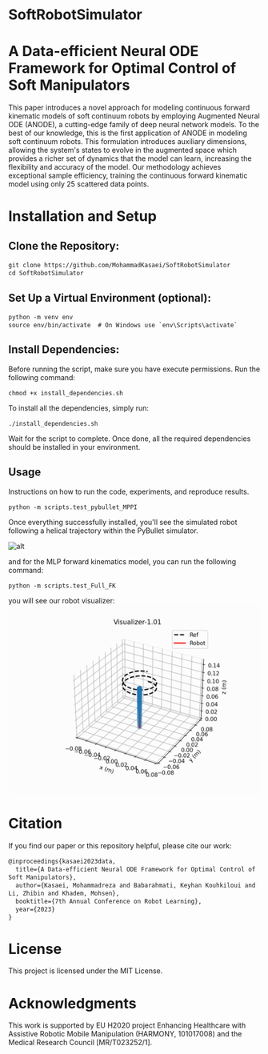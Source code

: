 # SoftRobotSimulator
# A Data-efficient Neural ODE Framework for Optimal Control of Soft Manipulators
This paper introduces a novel approach for modeling continuous forward kinematic models of soft continuum robots by employing Augmented Neural ODE (ANODE), a cutting-edge family of deep neural network models. To the best of our knowledge, this is the first application of ANODE in modeling soft continuum robots. This formulation introduces auxiliary dimensions, allowing the system's states to evolve in the augmented space which provides a richer set of dynamics that the model can learn, increasing the flexibility and accuracy of the model. Our methodology achieves exceptional sample efficiency, training the continuous forward kinematic model using only 25 scattered data points.
# Installation and Setup

## Clone the Repository:

```
git clone https://github.com/MohammadKasaei/SoftRobotSimulator
cd SoftRobotSimulator
```
## Set Up a Virtual Environment (optional):

```
python -m venv env
source env/bin/activate  # On Windows use `env\Scripts\activate`
```
## Install Dependencies:
Before running the script, make sure you have execute permissions. Run the following command:
```
chmod +x install_dependencies.sh
```
To install all the dependencies, simply run:
```
./install_dependencies.sh
```
Wait for the script to complete. Once done, all the required dependencies should be installed in your environment.


## Usage 
Instructions on how to run the code, experiments, and reproduce results.
```
python -m scripts.test_pybullet_MPPI
```
Once everything successfully installed, you'll see the simulated robot following a helical trajectory within the PyBullet simulator.

![alt](images/softRobot.gif)


and for the MLP forward kinematics model, you can run the following command:
```
python -m scripts.test_Full_FK

```
you will see our robot visualizer:
![alt](neuralODE/savedFigs/gif_NodeRedMPPI_20231007-104312.gif)

# Citation
If you find our paper or this repository helpful, please cite our work:

```
@inproceedings{kasaei2023data,
  title={A Data-efficient Neural ODE Framework for Optimal Control of Soft Manipulators},
  author={Kasaei, Mohammadreza and Babarahmati, Keyhan Kouhkiloui and Li, Zhibin and Khadem, Mohsen},
  booktitle={7th Annual Conference on Robot Learning},
  year={2023}
}
```




# License
This project is licensed under the MIT License.

# Acknowledgments
This work is supported by EU H2020 project Enhancing Healthcare with Assistive Robotic Mobile Manipulation (HARMONY, 101017008) and the Medical Research Council [MR/T023252/1].


